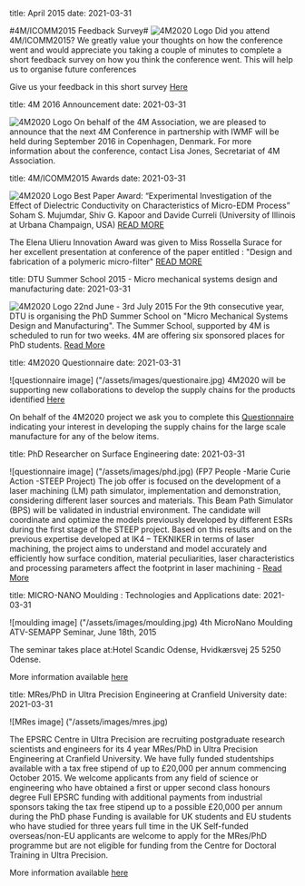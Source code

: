 title: April 2015
date: 2021-03-31

#4M/ICOMM2015 Feedback Survey#
![4M2020 Logo]("/assets/images/feedback.jpg)
Did you attend 4M/ICOMM2015?
We greatly value your thoughts on how the conference went and would appreciate you taking a couple of minutes to complete a short feedback survey on how you think the conference went. This will help us to organise future conferences

Give us your feedback in this short survey [Here](http://www.4m-icomm-2015.polimi.it/travel_fund.php)


title: 4M 2016 Announcement
date: 2021-03-31

![4M2020 Logo]("/assets/images/2016-conference.jpg)
On behalf of the 4M Association, we are pleased to announce that the next 4M Conference in partnership with IWMF will be held during September 2016 in Copenhagen, Denmark.  For more information about the conference, contact Lisa Jones, Secretariat of 4M Association.


title: 4M/ICOMM2015 Awards
date: 2021-03-31

![4M2020 Logo]("/assets/images/best-paper.jpg) 
Best Paper Award: “Experimental Investigation of the Effect of Dielectric Conductivity on Characteristics of Micro-EDM Process” Soham S. Mujumdar, Shiv G. Kapoor and Davide Curreli (University of Illinois at Urbana Champaign, USA) [READ MORE](/conference/2015.html)

The Elena Ulieru Innovation Award was given to Miss Rossella Surace for her excellent presentation at conference of the paper entitled :  "Design and fabrication of a polymeric micro-filter" [READ MORE](/contents/Elena-Ulieru-Innovation-Award.html)

title:  DTU Summer School 2015 - Micro mechanical  systems design and manufacturing
date: 2021-03-31

![4M2020 Logo]("/assets/images/dtu.jpg) 
22nd June - 3rd July 2015
For the 9th consecutive year, DTU is organising the PhD Summer School on "Micro Mechanical Systems Design and Manufacturing". The Summer School, supported by 4M is scheduled to run for two weeks. 4M are offering six sponsored places for PhD students. [Read More](http://www.conferencemanager.dk/mppsummerschool2015)


title: 4M2020 Questionnaire
date: 2021-03-31

![questionnaire image] ("/assets/images/questionaire.jpg)
4M2020 will be supporting new collaborations to develop the supply chains for the products identified [Here](http://www.4m2020.eu/open-innovation-portal/high-priority-products)
 

On behalf of the 4M2020 project we ask you to complete this [Questionnaire](http://www.4m2020.eu/images/4M2020%20Questionnaire%20for%20Milano.docx) indicating your interest in developing the supply chains for the large scale manufacture for any of the below items.  


title: PhD Researcher on Surface Engineering
date: 2021-03-31

![questionnaire image] ("/assets/images/phd.jpg)
(FP7 People -Marie Curie Action -STEEP Project)
The job offer is focused on the development of a laser machining (LM) path simulator, implementation and demonstration, considering different laser sources and materials. This Beam Path Simulator (BPS) will be validated in industrial environment. The candidate will coordinate and optimize the models previously developed by different ESRs during the first stage of the STEEP project. Based on this results and on the previous expertise developed at IK4 – TEKNIKER in terms of laser machining, the project aims to understand and model accurately and efficiently how surface condition, material peculiarities, laser characteristics and processing parameters affect the footprint in laser machining - [Read More](http://ec.europa.eu/euraxess/index.cfm/jobs/jobDetails/33967154)


title: MICRO-NANO Moulding : Technologies and Applications
date: 2021-03-31

![moulding image] ("/assets/images/moulding.jpg)
4th MicroNano Moulding ATV-SEMAPP Seminar, June 18th, 2015
 
The seminar takes place at:Hotel Scandic Odense, Hvidkærsvej 25 5250 Odense.

More information available [here](http://www.atv-semapp.dk/arr2015/150618_MicroNanoMould/pg_MicNanoJune15.html)


title: MRes/PhD in Ultra Precision Engineering at Cranfield University
date: 2021-03-31

![MRes image] ("/assets/images/mres.jpg)

The EPSRC Centre in Ultra Precision are recruiting postgraduate research scientists and engineers for its 4 year MRes/PhD in Ultra Precision Engineering at Cranfield University.  We have fully funded studentships available with a tax free stipend of up to £20,000 per annum commencing October 2015.
We welcome applicants from any field of science or engineering who have obtained a first or upper second class honours degree
Full EPSRC funding with additional payments from industrial sponsors taking the tax free stipend up to a possible £20,000 per annum during the PhD phase
Funding is available for UK students and EU students who have studied for three years full time in the UK
Self-funded overseas/non-EU applicants are welcome to apply for the MRes/PhD programme but are not eligible for funding from the Centre for Doctoral Training in Ultra Precision.

More information available [here](http://www.ultraprecision.org/research/vacancies/)